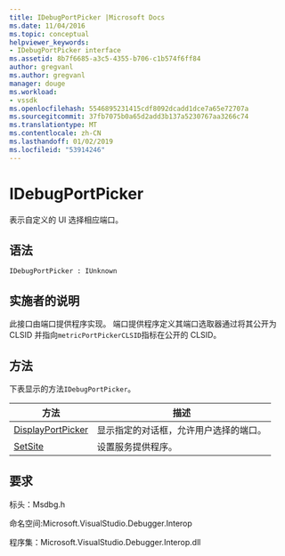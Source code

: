 ```yaml
---
title: IDebugPortPicker |Microsoft Docs
ms.date: 11/04/2016
ms.topic: conceptual
helpviewer_keywords:
- IDebugPortPicker interface
ms.assetid: 8b7f6685-a3c5-4355-b706-c1b574f6ff84
author: gregvanl
ms.author: gregvanl
manager: douge
ms.workload:
- vssdk
ms.openlocfilehash: 5546895231415cdf8092dcadd1dce7a65e72707a
ms.sourcegitcommit: 37fb7075b0a65d2add3b137a5230767aa3266c74
ms.translationtype: MT
ms.contentlocale: zh-CN
ms.lasthandoff: 01/02/2019
ms.locfileid: "53914246"
---
```

# <a name="idebugportpicker"></a>IDebugPortPicker
表示自定义的 UI 选择相应端口。  
  
## <a name="syntax"></a>语法  
  
```  
IDebugPortPicker : IUnknown  
```  
  
## <a name="notes-for-implementers"></a>实施者的说明  
 此接口由端口提供程序实现。 端口提供程序定义其端口选取器通过将其公开为 CLSID 并指向`metricPortPickerCLSID`指标在公开的 CLSID。  
  
## <a name="methods"></a>方法  
 下表显示的方法`IDebugPortPicker`。  
  
|方法|描述|  
|------------|-----------------|  
|[DisplayPortPicker](../../../extensibility/debugger/reference/idebugportpicker-displayportpicker.md)|显示指定的对话框，允许用户选择的端口。|  
|[SetSite](../../../extensibility/debugger/reference/idebugportpicker-setsite.md)|设置服务提供程序。|  
  
## <a name="requirements"></a>要求  
 标头：Msdbg.h  
  
 命名空间:Microsoft.VisualStudio.Debugger.Interop  
  
 程序集：Microsoft.VisualStudio.Debugger.Interop.dll